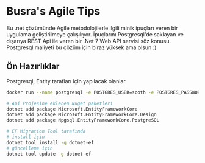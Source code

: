 # Busra's Agile Tips

Bu .net çözümünde Agile metodolojilerle ilgili minik ipuçları veren bir uygulama geliştirilmeye çalışılıyor. İpuçlarını Postgresql'de saklayan ve dışarıya REST Api ile veren bir .Net 7 Web API servisi söz konusu. Postgresql maliyeti bu çözüm için biraz yüksek ama olsun :)

## Ön Hazırlıklar

Postgresql, Entity tarafları için yapılacak olanlar.

```bash
docker run --name postgresql -e POSTGRES_USER=scoth -e POSTGRES_PASSWORD=tiger -p 5432:5432 -v /data:/var/lib/postgresql/data -d postgres

# Api Projesine eklenen Nuget paketleri
dotnet add package Microsoft.EntityFrameworkCore
dotnet add package Microsoft.EntityFrameworkCore.Design
dotnet add package Npgsql.EntityFrameworkCore.PostgreSQL

# EF Migration Tool tarafında
# install için
dotnet tool install -g dotnet-ef
# güncelleme için
dotnet tool update -g dotnet-ef
```